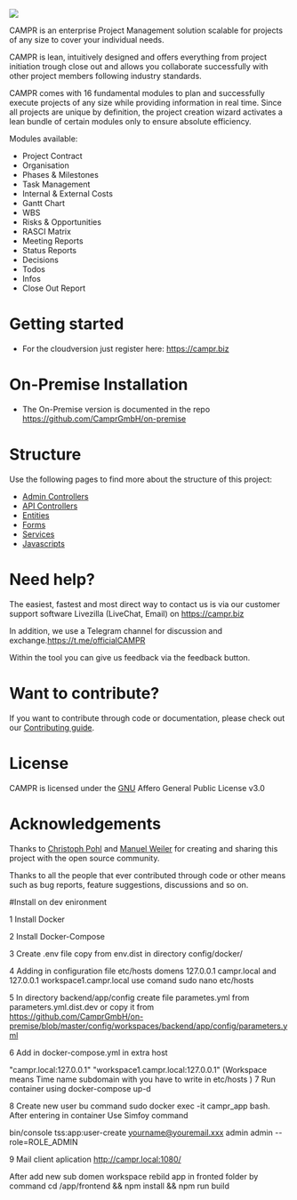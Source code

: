 ![](https://user-images.githubusercontent.com/63307779/81802868-240f7280-9517-11ea-92a6-546ac97988fe.png)

CAMPR is an enterprise Project Management solution scalable for projects of any size to cover your individual needs.

CAMPR is lean, intuitively designed and offers everything from project initiation trough close out and allows you collaborate successfully with other project members following industry standards.

CAMPR comes with 16 fundamental modules to plan and successfully execute projects of any size while providing information in real time. Since all projects are unique by definition, the project creation wizard activates a lean bundle of certain modules only to ensure absolute efficiency.

Modules available:
* Project Contract
* Organisation
* Phases & Milestones
* Task Management
* Internal & External Costs
* Gantt Chart
* WBS
* Risks & Opportunities
* RASCI Matrix
* Meeting Reports
* Status Reports
* Decisions
* Todos
* Infos
* Close Out Report

# Getting started
* For the cloudversion just register here: https://campr.biz

# On-Premise Installation
* The On-Premise version is documented in the repo https://github.com/CamprGmbH/on-premise

# Structure
Use the following pages to find more about the structure of this project:

* [Admin Controllers](backend/src/AppBundle/Resources/docs/AdminControllers.md)
* [API Controllers](backend/src/AppBundle/Resources/docs/ApiControllers.md)
* [Entities](backend/src/AppBundle/Resources/docs/Entities.md)
* [Forms](backend/src/AppBundle/Resources/docs/Forms.md)
* [Services](backend/src/AppBundle/Resources/docs/Services.md)
* [Javascripts](backend/src/AppBundle/Resources/docs/Javascripts.md)

# Need help?
The easiest, fastest and most direct way to contact us is via our customer support software Livezilla (LiveChat, Email) on https://campr.biz

In addition, we use a Telegram channel for discussion and exchange.https://t.me/officialCAMPR

Within the tool you can give us feedback via the feedback button.

# Want to contribute?
If you want to contribute through code or documentation, please check out our [Contributing guide](https://github.com/CamprGmbH/campr/blob/develop/CONTRIBUTING.md).


# License
CAMPR is licensed under the [GNU](https://www.gnu.org/licenses/agpl-3.0.de.html) Affero General Public License v3.0

# Acknowledgements
Thanks to [Christoph Pohl](https://github.com/orgs/CamprGmbH/people/cristobalcampr) and [Manuel Weiler](https://github.com/orgs/CamprGmbH/people/CAMPR-Manuel) for creating and sharing this project with the open source community.

Thanks to all the people that ever contributed through code or other means such as bug reports, feature suggestions, discussions and so on.

#Install on dev enironment

1 Install Docker

2 Install Docker-Compose

3 Create .env file copy from env.dist in directory config/docker/

4 Adding in configuration file etc/hosts domens 127.0.0.1 campr.local and 127.0.0.1 workspace1.campr.local use comand sudo nano etc/hosts

5 In directory backend/app/config create file parametes.yml from parameters.yml.dist.dev or copy it from https://github.com/CamprGmbH/on-premise/blob/master/config/workspaces/backend/app/config/parameters.yml

6 Add in docker-compose.yml in extra host

"campr.local:127.0.0.1"
"workspace1.campr.local:127.0.0.1" (Workspace means Time name subdomain with you have to write in etc/hosts )
7 Run container using docker-compose up-d

8 Create new user bu command sudo docker exec -it campr_app bash. After entering in container Use Simfoy command

bin/console tss:app:user-create yourname@youremail.xxx admin admin --role=ROLE_ADMIN

9 Mail client aplication http://campr.local:1080/

After add new sub domen workspace rebild app in fronted folder by command 
cd /app/frontend && npm install && npm run build


